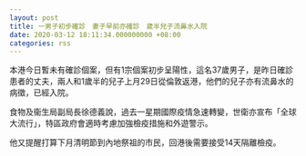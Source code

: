 ```yaml
---
layout: post
title: 一男子初步確診　妻子早前亦確診　歲半兒子流鼻水入院
date: 2020-03-12 18:11:34.000000000 +08:00
categories: rss
---
```


本港今日暫未有確診個案，但有1宗個案初步呈陽性，這名37歲男子，是昨日確診患者的丈夫，兩人和1歲半的兒子上月29日從倫敦返港，他們的兒子亦有流鼻水的病徵，已經入院。

食物及衞生局副局長徐德義說，過去一星期國際疫情急速轉變，世衛亦宣布「全球大流行」，特區政府會適時考慮加強檢疫措施和外遊警示。

他又提醒打算下月清明節到內地祭祖的市民，回港後需要接受14天隔離檢疫。
